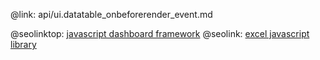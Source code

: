 @link: api/ui.datatable_onbeforerender_event.md

@seolinktop: [javascript dashboard framework](https://webix.com)
@seolink: [excel javascript library](https://webix.com/widget/excel_viewer/)